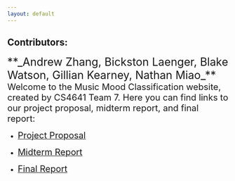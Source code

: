 ```yaml
---
layout: default
---
```


## Contributors:
<span style = "font-size:25px">
**_Andrew Zhang, Bickston Laenger, Blake Watson, Gillian Kearney, Nathan Miao_**
</span>

<span style = "font-size:20px">
Welcome to the Music Mood Classification website, created by CS4641 Team 7.  
Here you can find links to our project proposal, midterm report, and final report:
</span>

* [<span style = "font-size:20px">Project Proposal</span>](/proposal.md)

* [<span style = "font-size:20px">Midterm Report</span>](/midterm.md)

* [<span style = "font-size:20px">Final Report</span>](/final.md)